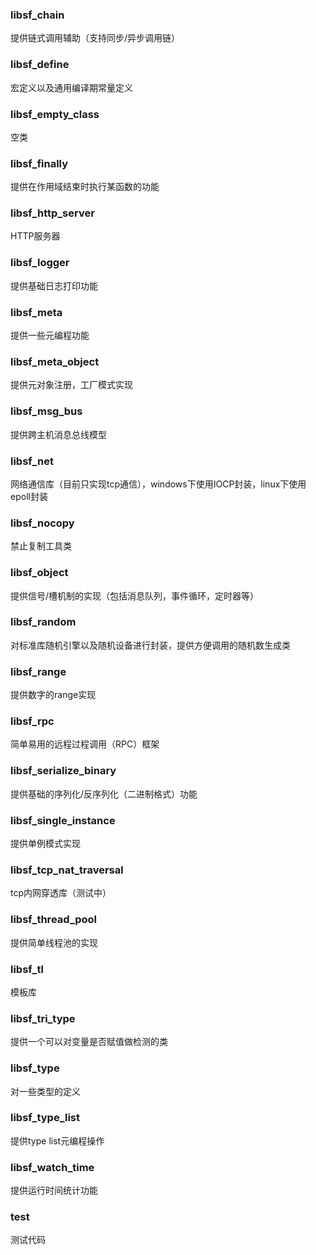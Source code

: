 ### libsf_chain
提供链式调用辅助（支持同步/异步调用链）

### libsf_define
宏定义以及通用编译期常量定义

### libsf_empty_class
空类

### libsf_finally
提供在作用域结束时执行某函数的功能

### libsf_http_server
HTTP服务器

### libsf_logger
提供基础日志打印功能

### libsf_meta
提供一些元编程功能

### libsf_meta_object
提供元对象注册，工厂模式实现

### libsf_msg_bus
提供跨主机消息总线模型

### libsf_net
网络通信库（目前只实现tcp通信），windows下使用IOCP封装，linux下使用epoll封装

### libsf_nocopy
禁止复制工具类

### libsf_object
提供信号/槽机制的实现（包括消息队列，事件循环，定时器等）

### libsf_random
对标准库随机引擎以及随机设备进行封装，提供方便调用的随机数生成类

### libsf_range
提供数字的range实现

### libsf_rpc
简单易用的远程过程调用（RPC）框架

### libsf_serialize_binary
提供基础的序列化/反序列化（二进制格式）功能

### libsf_single_instance
提供单例模式实现

### libsf_tcp_nat_traversal
tcp内网穿透库（测试中）

### libsf_thread_pool
提供简单线程池的实现

### libsf_tl
模板库

### libsf_tri_type
提供一个可以对变量是否赋值做检测的类

### libsf_type
对一些类型的定义

### libsf_type_list
提供type list元编程操作

### libsf_watch_time
提供运行时间统计功能

### test
测试代码
